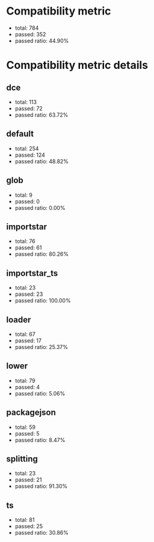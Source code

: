 # Compatibility metric
- total: 784
- passed: 352
- passed ratio: 44.90%
# Compatibility metric details
## dce
- total: 113
- passed: 72
- passed ratio: 63.72%
## default
- total: 254
- passed: 124
- passed ratio: 48.82%
## glob
- total: 9
- passed: 0
- passed ratio: 0.00%
## importstar
- total: 76
- passed: 61
- passed ratio: 80.26%
## importstar_ts
- total: 23
- passed: 23
- passed ratio: 100.00%
## loader
- total: 67
- passed: 17
- passed ratio: 25.37%
## lower
- total: 79
- passed: 4
- passed ratio: 5.06%
## packagejson
- total: 59
- passed: 5
- passed ratio: 8.47%
## splitting
- total: 23
- passed: 21
- passed ratio: 91.30%
## ts
- total: 81
- passed: 25
- passed ratio: 30.86%

